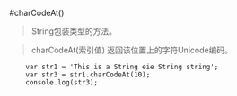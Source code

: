 #charCodeAt()

> String包装类型的方法。


> charCodeAt(索引值) 返回该位置上的字符Unicode编码。


```
	var str1 = 'This is a String eie String string';
	var str3 = str1.charCodeAt(10);
	console.log(str3);
```
